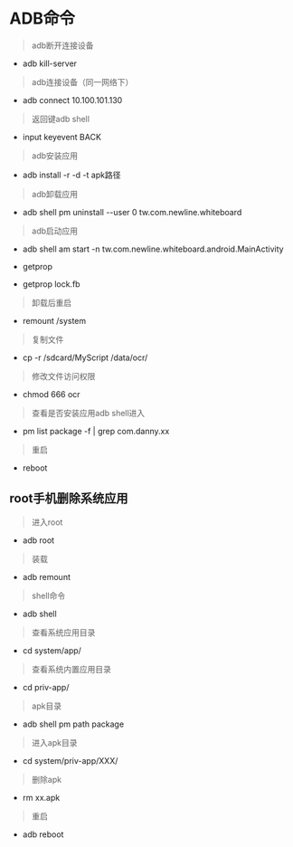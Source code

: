 # ADB命令

> adb断开连接设备
+ adb kill-server

> adb连接设备（同一网络下）
+ adb connect 10.100.101.130

> 返回键adb shell
+ input keyevent BACK

> adb安装应用	
+ adb install -r -d -t apk路径

> adb卸载应用
+ adb shell pm uninstall --user 0 tw.com.newline.whiteboard
	
> adb启动应用
+ adb shell am start -n tw.com.newline.whiteboard.android.MainActivity

+ getprop
+ getprop lock.fb

> 卸载后重启
+ remount /system

> 复制文件
+ cp -r /sdcard/MyScript /data/ocr/

> 修改文件访问权限
+ chmod 666 ocr

> 查看是否安装应用adb shell进入
+ pm list package -f | grep com.danny.xx
 
 > 重启
 + reboot
 
## root手机删除系统应用
> 进入root
+ adb root              

> 装载
+ adb remount

> shell命令
+ adb shell

> 查看系统应用目录
+ cd system/app/

> 查看系统内置应用目录
+ cd priv-app/

> apk目录
+ adb shell pm path package

> 进入apk目录
+ cd system/priv-app/XXX/

> 删除apk
+ rm xx.apk

> 重启
+ adb reboot
